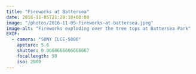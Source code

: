 ```yaml
---
title: "Fireworks at Battersea"
date: 2016-11-05T21:29:18+00:00
image: "/photos/2016-11-05-fireworks-at-battersea.jpeg"
image-alt: "Fireworks exploding over the tree tops at Battersea Park"
EXIF:
  - camera: "SONY ILCE-5000"
    apeture: 5.6
    shutter: 0.0666666666666667
    focallength: 50
    iso: 2000
---
```


